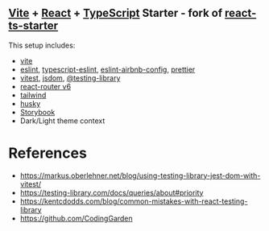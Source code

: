 ## [Vite](https://vitejs.dev/) + [React](https://reactjs.org/) + [TypeScript](https://www.typescriptlang.org/) Starter - fork of [react-ts-starter](https://github.com/CodingGarden/react-ts-starter)

This setup includes:

- [vite](https://vitejs.dev/)
- [eslint](https://eslint.org/), [typescript-eslint](https://typescript-eslint.io/),
  [eslint-airbnb-config](https://github.com/airbnb/javascript), [prettier](https://prettier.io/)
- [vitest](https://vitest.dev/), [jsdom](https://github.com/jsdom/jsdom),
  [@testing-library](https://testing-library.com/)
- [react-router v6](https://reactrouter.com/en/main)
- [tailwind](https://tailwindcss.com)
- [husky](https://github.com/typicode/husky)
- [Storybook](https://storybook.js.org/)
- Dark/Light theme context

# References

- https://markus.oberlehner.net/blog/using-testing-library-jest-dom-with-vitest/
- https://testing-library.com/docs/queries/about#priority
- https://kentcdodds.com/blog/common-mistakes-with-react-testing-library
- https://github.com/CodingGarden

